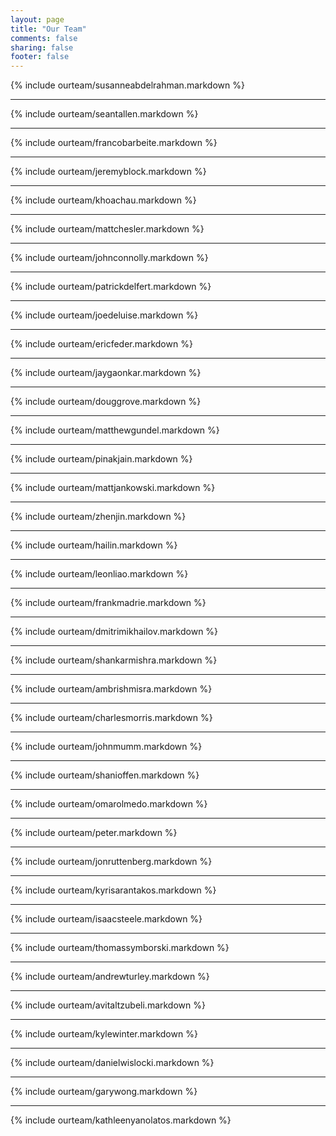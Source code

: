```yaml
---
layout: page
title: "Our Team"
comments: false
sharing: false
footer: false
---
```

{% include ourteam/susanneabdelrahman.markdown %}
****
{% include ourteam/seantallen.markdown %}
****
{% include ourteam/francobarbeite.markdown %}
****
{% include ourteam/jeremyblock.markdown %}
****
{% include ourteam/khoachau.markdown %}
****
{% include ourteam/mattchesler.markdown %}
****
{% include ourteam/johnconnolly.markdown %}
****
{% include ourteam/patrickdelfert.markdown %}
****
{% include ourteam/joedeluise.markdown %}
****
{% include ourteam/ericfeder.markdown %}
****
{% include ourteam/jaygaonkar.markdown %}
****
{% include ourteam/douggrove.markdown %}
****
{% include ourteam/matthewgundel.markdown %}
****
{% include ourteam/pinakjain.markdown %}
****
{% include ourteam/mattjankowski.markdown %}
****
{% include ourteam/zhenjin.markdown %}
****
{% include ourteam/hailin.markdown %}
****
{% include ourteam/leonliao.markdown %}
****
{% include ourteam/frankmadrie.markdown %}
****
{% include ourteam/dmitrimikhailov.markdown %}
****
{% include ourteam/shankarmishra.markdown %}
****
{% include ourteam/ambrishmisra.markdown %}
****
{% include ourteam/charlesmorris.markdown %}
****
{% include ourteam/johnmumm.markdown %}
****
{% include ourteam/shanioffen.markdown %}
****
{% include ourteam/omarolmedo.markdown %}
****
{% include ourteam/peter.markdown %}
****
{% include ourteam/jonruttenberg.markdown %}
****
{% include ourteam/kyrisarantakos.markdown %}
****
{% include ourteam/isaacsteele.markdown %}
****
{% include ourteam/thomassymborski.markdown %}
****
{% include ourteam/andrewturley.markdown %}
****
{% include ourteam/avitaltzubeli.markdown %}
****
{% include ourteam/kylewinter.markdown %}
****
{% include ourteam/danielwislocki.markdown %}
****
{% include ourteam/garywong.markdown %}
****
{% include ourteam/kathleenyanolatos.markdown %}
